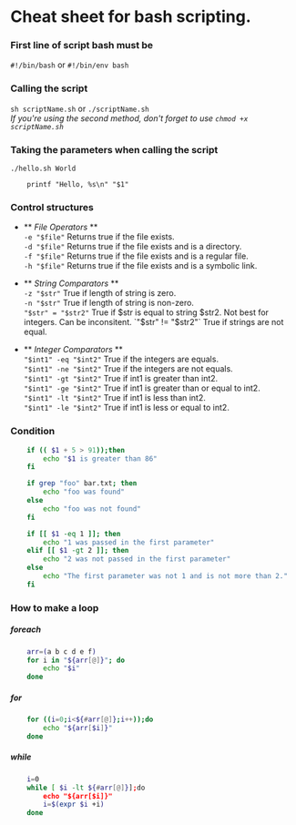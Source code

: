 # Cheat sheet for bash scripting.

### First line of script bash must be 
`#!/bin/bash`   or    `#!/bin/env bash`

### Calling the script
`sh scriptName.sh` or `./scriptName.sh`  
*If you're using the second method, don't forget to use `chmod +x scriptName.sh`*

### Taking the parameters when calling the script
`./hello.sh World`  
```
    printf "Hello, %s\n" "$1"
```

### Control structures
+ ** *File Operators* **  
`-e "$file"`  Returns true if the file exists.  
`-d "$file"`  Returns true if the file exists and is a directory.  
`-f "$file"`  Returns true if the file exists and is a regular file.  
`-h "$file"`  Returns true if the file exists and is a symbolic link.  

+ ** *String Comparators* **  
`-z "$str"`  True if length of string is zero.  
`-n "$str"`  True if length of string is non-zero.  
`"$str" = "$str2"`  True if $str is equal to string $str2. Not best for integers. Can be inconsitent.  
`"$str" != "$str2"`  True if strings are not equal.  

+ ** *Integer Comparators* **  
`"$int1" -eq "$int2"`  True if the integers are equals.  
`"$int1" -ne "$int2"`  True if the integers are not equals.  
`"$int1" -gt "$int2"`  True if int1 is greater than int2.  
`"$int1" -ge "$int2"`  True if int1 is greater than or equal to int2.  
`"$int1" -lt "$int2"`  True if int1 is less than int2.  
`"$int1" -le "$int2"`  True if int1 is less or equal to int2.  

### Condition
``` bash
    if (( $1 + 5 > 91));then
        echo "$1 is greater than 86"
    fi
```  
``` bash
    if grep "foo" bar.txt; then  
        echo "foo was found"  
    else
        echo "foo was not found"
    fi
```
``` bash  
    if [[ $1 -eq 1 ]]; then
        echo "1 was passed in the first parameter"
    elif [[ $1 -gt 2 ]]; then
        echo "2 was not passed in the first parameter"
    else
        echo "The first parameter was not 1 and is not more than 2."
    fi
```  

### How to make a loop
##### foreach
``` bash  
    arr=(a b c d e f)
    for i in "${arr[@]}"; do
        echo "$i"
    done
``` 
 
##### for  
``` bash
    for ((i=0;i<${#arr[@]};i++));do
        echo "${arr[$i]}"
    done
```  

##### while  
``` bash
    i=0
    while [ $i -lt ${#arr[@]}];do
        echo "${arr[$i]}"
        i=$(expr $i +i)
    done
```  
